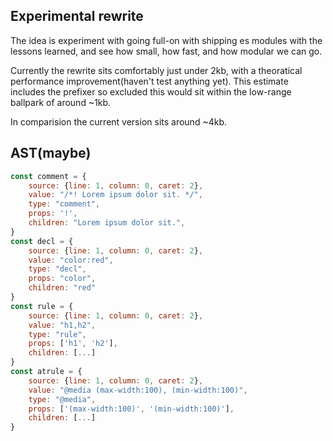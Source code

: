 ## Experimental rewrite

The idea is experiment with going full-on with shipping es modules with the lessons learned, and see how small, how fast, and how modular we can go.

Currently the rewrite sits comfortably just under 2kb, with a theoratical performance improvement(haven't test anything yet). This estimate includes the prefixer so excluded this would sit within the low-range ballpark of around ~1kb.

In comparision the current version sits around ~4kb.

## AST(maybe)

```js
const comment = {
	source: {line: 1, column: 0, caret: 2},
	value: "/*! Lorem ipsum dolor sit. */",
	type: "comment",
	props: '!',
	children: "Lorem ipsum dolor sit.",
}
const decl = {
	source: {line: 1, column: 0, caret: 2},
	value: "color:red",
	type: "decl",
	props: "color",
	children: "red"
}
const rule = {
	source: {line: 1, column: 0, caret: 2},
	value: "h1,h2",
	type: "rule",
	props: ['h1', 'h2'],
	children: [...]
}
const atrule = {
	source: {line: 1, column: 0, caret: 2},
	value: "@media (max-width:100), (min-width:100)",
	type: "@media",
	props: ['(max-width:100)', '(min-width:100)'],
	children: [...]
}
```
